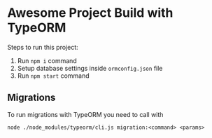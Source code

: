 # Awesome Project Build with TypeORM

Steps to run this project:

1. Run `npm i` command
2. Setup database settings inside `ormconfig.json` file
3. Run `npm start` command

## Migrations
To run migrations with TypeORM you need to call with

```
node ./node_modules/typeorm/cli.js migration:<command> <params>
```